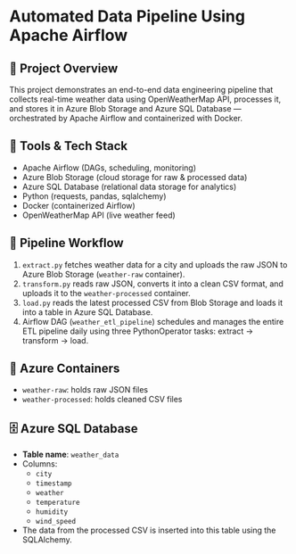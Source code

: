 # Automated Data Pipeline Using Apache Airflow

## 🚀 Project Overview
This project demonstrates an end-to-end data engineering pipeline that collects real-time weather data using OpenWeatherMap API, processes it, and stores it in Azure Blob Storage and Azure SQL Database — orchestrated by Apache Airflow and containerized with Docker.

## 🔧 Tools & Tech Stack
- Apache Airflow (DAGs, scheduling, monitoring)
- Azure Blob Storage (cloud storage for raw & processed data)
- Azure SQL Database (relational data storage for analytics)
- Python (requests, pandas, sqlalchemy)
- Docker (containerized Airflow)
- OpenWeatherMap API (live weather feed)

## 🧠 Pipeline Workflow

1. `extract.py` fetches weather data for a city and uploads the raw JSON to Azure Blob Storage (`weather-raw` container).
2. `transform.py` reads raw JSON, converts it into a clean CSV format, and uploads it to the `weather-processed` container.
3. `load.py` reads the latest processed CSV from Blob Storage and loads it into a table in Azure SQL Database.
4. Airflow DAG (`weather_etl_pipeline`) schedules and manages the entire ETL pipeline daily using three PythonOperator tasks: extract → transform → load.

## 📁 Azure Containers
- `weather-raw`: holds raw JSON files
- `weather-processed`: holds cleaned CSV files

## 🗄️ Azure SQL Database
- **Table name**: `weather_data`
- Columns:
  - `city`
  - `timestamp`
  - `weather`
  - `temperature`
  - `humidity`
  - `wind_speed`
- The data from the processed CSV is inserted into this table using the SQLAlchemy.


